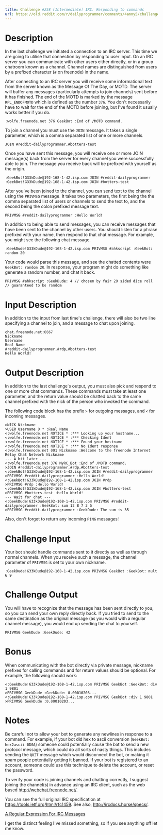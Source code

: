 ```yaml
---
title: Challenge #258 [Intermediate] IRC: Responding to commands
url: https://old.reddit.com/r/dailyprogrammer/comments/4anny5/challenge_258_intermediate_irc_responding_to/
---
```


# Description

In the last challenge we initiated a connection to an IRC server. This time we are going to utilise that connection by
responding to user input. On an IRC server you can communicate with other users either directly, or in a group chatroom
known as a channel. Channel names are distinguished from users by a prefixed character (`#` on freenode) in the name.

After connecting to an IRC server you will receive some informational text from the server known as the Message Of The Day,
or MOTD. The server will buffer any messages (particularly attempts to join channels) sent before it has finished.
The end of the MOTD is marked by the message `RPL_ENDOFMOTD` which is defined as the number `376`. You don't necessarily
have to wait for the end of the MOTD before joining, but I've found it usually works better if you do.

    :wolfe.freenode.net 376 GeekBot :End of /MOTD command.

To join a channel you must use the `JOIN` message. It takes a single parameter, which is a comma separated list of one or
more channels.

    JOIN #reddit-dailyprogrammer,#botters-test

Once you have sent this message, you will receive one or more JOIN message(s) back from the server for every channel
you were successfully able to join. The message you receive back will be prefixed with yourself as the origin.

    :GeekBot!G33kDude@192-168-1-42.isp.com JOIN #reddit-dailyprogrammer
    :GeekBot!G33kDude@192-168-1-42.isp.com JOIN #botters-test

After you've been joined to the channel, you can send text to the channel using the `PRIVMSG` message. It takes two
parameters, the first being the the comma separated list of users or channels to send the text to, and the second being the
colon prefixed message text.

    PRIVMSG #reddit-dailyprogrammer :Hello World!

In addition to being able to send messages, you can receive messages that have been sent to the channel by other users.
You should listen for a phrase prefixed with your name, then respond to that chat message. For example, you might see
the following chat message.

    :GeekDude!G33kDude@192-168-1-42.isp.com PRIVMSG #ahkscript :GeekBot: random 20

Your code would parse this message, and see the chatted contents were `GeekBot: random 20`. In response, your program might
do something like generate a random number, and chat it back.

    PRIVMSG #ahkscript :GeekDude: 4 // chosen by fair 20 sided dice roll // guaranteed to be random

# Input Description

In addition to the input from last time's challenge, there will also be two line specifying a channel to join, and a
message to chat upon joining.

    chat.freenode.net:6667
    Nickname
    Username
    Real Name
    #reddit-dailyprogrammer,#rdp,#botters-test
    Hello World!

# Output Description

In addition to the last challenge's output, you must also pick and respond to one or more chat commands. These commands
must take at least one parameter, and the return value should be chatted back to the same channel prefixed with the nick
of the person who invoked the command.

The following code block has the prefix `>` for outgoing messages, and `<` for incoming messages.

    >NICK Nickname
    >USER Username 0 * :Real Name
    <:wolfe.freenode.net NOTICE * :*** Looking up your hostname...
    <:wolfe.freenode.net NOTICE * :*** Checking Ident
    <:wolfe.freenode.net NOTICE * :*** Found your hostname
    <:wolfe.freenode.net NOTICE * :*** No Ident response
    <:wolfe.freenode.net 001 Nickname :Welcome to the freenode Internet Relay Chat Network Nickname
    --- A bit later ---
    <:wolfe.freenode.net 376 MyRC_Bot :End of /MOTD command.
    >JOIN #reddit-dailyprogrammer,#rdp,#botters-test
    <:GeekBot!G33kDude@192-168-1-42.isp.com JOIN #reddit-dailyprogrammer
    >PRIVMSG #reddit-dailyprogrammer :Hello World!
    <:GeekBot!G33kDude@192-168-1-42.isp.com JOIN #rdp
    >PRIVMSG #rdp :Hello World!
    <:GeekBot!G33kDude@192-168-1-42.isp.com JOIN #botters-test
    >PRIVMSG #botters-test :Hello World!
    --- Wait for chat ---
    <:GeekDude!G33kDude@192-168-1-42.isp.com PRIVMSG #reddit-dailyprogrammer :GeekBot: sum 12 8 7 3 5
    >PRIVMSG #reddit-dailyprogrammer :GeekDude: The sum is 35

Also, don't forget to return any incoming `PING` messages!

# Challenge Input

Your bot should handle commands sent to it directly as well as through normal channels. When you receive such a message,
the channel parameter of `PRIVMSG` is set to your own nickname.

    :GeekDude!G33kDude@192-168-1-42.isp.com PRIVMSG GeekBot :GeekBot: mult 6 9

# Challenge Output

You will have to recognize that the message has been sent directly to you, so you can send your own reply directly back.
If you tried to send to the same destination as the original message (as you would with a regular channel message),
you would end up sending the chat to yourself.

    PRIVMSG GeekDude :GeekDude: 42

# Bonus

When communicating with the bot directly via private message, nickname prefixes for calling commands and for return
values should be optional. For example, the following should work:

    <:GeekDude!G33kDude@192-168-1-42.isp.com PRIVMSG GeekBot :GeekBot: div 1 9801
    >PRIVMSG GeekDude :GeekDude: 0.00010203...
    <:GeekDude!G33kDude@192-168-1-42.isp.com PRIVMSG GeekBot :div 1 9801
    >PRIVMSG GeekDude :0.00010203...

# Notes

Be careful not to allow your bot to generate any newlines in response to a command. For example, if your bot did hex to
ascii conversion (`GeekBot: hex2ascii 0D0A`) someone could potentially cause the bot to send a new protocol message, which
could do all sorts of nasty things. This includes sending the `QUIT` message which would disconnect the bot, or making it
spam people potentially getting it banned. If your bot is registered to an account, someone could use this technique to
delete the account, or reset the password.

To verify your code is joining channels and chatting correctly, I suggest joining the channel(s) in advance using an IRC client, such as the web based http://webchat.freenode.net/.

You can see the full original IRC specification at https://tools.ietf.org/html/rfc1459. See also, http://ircdocs.horse/specs/.

[A Regular Expression For IRC Messages](https://mybuddymichael.com/writings/a-regular-expression-for-irc-messages.html)

I get the distinct feeling I've missed something, so if you see anything off let me know.
